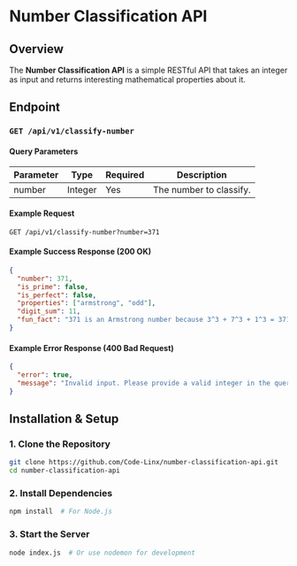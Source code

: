 # Number Classification API

## Overview

The **Number Classification API** is a simple RESTful API that takes an integer as input and returns interesting mathematical properties about it.

## Endpoint

### `GET /api/v1/classify-number`

#### Query Parameters

| Parameter | Type    | Required | Description             |
| --------- | ------- | -------- | ----------------------- |
| number    | Integer | Yes      | The number to classify. |

#### Example Request

```
GET /api/v1/classify-number?number=371
```

#### Example Success Response (200 OK)

```json
{
  "number": 371,
  "is_prime": false,
  "is_perfect": false,
  "properties": ["armstrong", "odd"],
  "digit_sum": 11,
  "fun_fact": "371 is an Armstrong number because 3^3 + 7^3 + 1^3 = 371"
}
```

#### Example Error Response (400 Bad Request)

```json
{
  "error": true,
  "message": "Invalid input. Please provide a valid integer in the query parameter. Example: /api/v1/classify-number?number=371"
}
```

## Installation & Setup

### 1. Clone the Repository

```sh
git clone https://github.com/Code-Linx/number-classification-api.git
cd number-classification-api
```

### 2. Install Dependencies

```sh
npm install  # For Node.js
```

### 3. Start the Server

```sh
node index.js  # Or use nodemon for development
```

#
